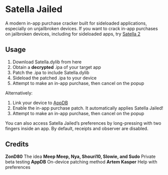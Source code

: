 # Satella Jailed

A modern in-app purchase cracker built for sideloaded applications, especially on unjailbroken devices. If you want to crack in-app purchases on jailbroken devices, including for sideloaded apps, try [Satella 2][1]

## Usage
1. Download Satella.dylib from here
2. Obtain a **decrypted** .ipa of your target app
3. Patch the .ipa to include Satella.dylib
4. Sideload the patched .ipa to your device
5. Attempt to make an in-app purchase, then cancel on the popup

Alternatively:
1. Link your device to [AppDB][2] 
2. Enable the in-app purchase patch. It automatically applies Satella Jailed!
3. Attempt to make an in-app purchase, then cancel on the popup

You can also access Satella Jailed’s preferences by long-pressing with two fingers inside an app. By default, receipts and observer are disabled.

## Credits

**ZonD80** The idea
**Meep Meep, Nya, Shouri10, Slowie, and Sudo** Private beta testing
**AppDB** On-device patching method
**Artem Kasper** Help with preferences

[1]:	https://github.com/Paisseon/Satella2
[2]:	https://appdb.to/?ref=cb9904cc802fa5380a7aa4c35fe0d0c1